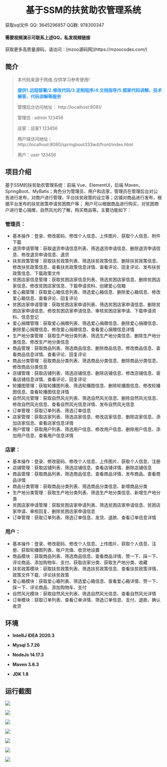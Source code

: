 <p><h1 align="center">基于SSM的扶贫助农管理系统</h1></p>

<p> 获取sql文件 QQ: 3645296857 QQ群: 978300347 </p>
<h4> 需要视频演示可联系上述QQ，私发视频链接 </h4>
<p> 获取更多高质量源码，请访问：[mzoo源码网](https://mzoocodes.com/)</p>

## 简介

> 本代码来源于网络,仅供学习参考使用!
>
> <b style="color: dodgerblue"> 提供1.远程部署/2.修改代码/3.定制程序/4.文档指导/5.框架代码讲解、技术解答、代码讲解等服务 </b>
>
> 管理后台访问地址： http://localhost:8081/
>
> 管理员 : admin 123456
> 
> 店家：店家1 123456
>
> 用户端访问地址：http://localhost:8080/springboot333w4/front/index.html
> 
> 用户：user 123456
>

## 项目介绍
基于SSM的扶贫助农管理系统：前端 Vue、ElementUI，后端 Maven、SpringBoot、MyBatis；角色分为管理员、用户和店家，管理员在管理后台对公告进行发布，对商户进行管理，平台扶贫政策的设立等；店铺对商品进行发布，根据平台发布的扶贫政策申请贫困商户等； 用户可以根据商品进行购买，对贫困商户进行爱心捐赠，自然风光的了解，购买商品等。主要功能如下：

### 管理员：

- 基本操作：登录、修改密码、修改个人信息、上传图片、获取个人信息、附件下载
- 退货申请管理：获取退货申请信息列表、筛选退货申请信息、删除退货申请信息、修改退货申请信息、退货
- 扶贫政策管理：获取扶贫政策列表、筛选扶贫政策信息、删除扶贫政策信息、修改扶贫政策信息、查看扶贫政策信息详情、查看评论、回复评论、发布扶贫政策信息、下载政策文件
- 贫困店家信息管理：获取贫困店家信息列表、筛选贫困店家信息、删除贫困店家信息、修改贫困店家信息、下载申请资料、创建爱心信箱
- 爱心箱管理：获取爱心箱信息列表、筛选爱心箱信息、删除爱心箱信息、修改爱心箱信息、查看评论、回复评论
- 贫困店家申请管理：获取贫困店家申请列表、筛选贫困店家申请信息、删除贫困店家申请信息、修改贫困店家申请信息、审核贫困店家申请、下载申请资料、信息登记
- 爱心捐赠管理：获取爱心捐赠列表、筛选爱心捐赠信息、删除爱心捐赠信息、删除爱心捐赠信息、修改爱心捐赠信息、查看爱心捐赠信息详情
- 生产地分类管理：获取生产地分类列表、筛选生产地分类信息、删除生产地分类信息、修改生产地分类信息
- 商品管理：获取商品列表、筛选商品信息、删除商品信息、修改商品信息、查看商品信息详情、查看评论、回复评论
- 商品分类管理：获取商品分类列表、筛选商品分类信息、删除商品分类信息、修改商品分类信息
- 店铺管理：获取店铺列表、筛选店铺信息、删除店铺信息、修改店铺信息、查看店铺信息详情、查看评论、回复评论
- 轮播图管理：获取轮播图列表、筛选轮播图信息、删除轮播图信息、修改轮播图信息、查看轮播图信息详情
- 自然风光管理：获取自然风光列表、筛选自然风光信息、删除自然风光信息、修改自然风光信息、查看自然风光信息详情、发布自然风光信息
- 订单管理：获取订单列表、筛选订单信息
- 店家管理：获取店家列表、筛选店家信息、修改店家信息、删除店家信息、添加店家信息、查看店家信息详情
- 用户管理：获取用户列表、筛选用户信息、修改用户信息、删除用户信息、添加用户信息、查看用户信息详情

### 店家：

- 基本操作：登录、修改密码、修改个人信息、上传图片、获取个人信息、注册
- 店铺管理：获取店铺列表、筛选店铺信息、查看店铺详情、删除店铺信息
- 商品管理：获取商品列表、筛选商品信息、查看商品详情、发布商品、查看商品详情
- 商品分类管理：获取商品分类列表、筛选商品分类信息、新增商品分类
- 生产地分类管理：获取生产地分类列表、筛选生产地分类信息、新增生产地分类
- 贫困店家申请管理：获取贫困店家申请列表、筛选贫困店家申请信息、贫困店家申请、审核回复、删除贫困店家申请信息
- 订单管理：获取订单列表、筛选订单信息、发货、退款、查看订单信息详情

### 用户：

- 基本操作：登录、修改密码、修改个人信息、上传图片、获取个人信息、注册、获取轮播图列表、账户充值、收货地设置
- 商品模块：获取商品列表、筛选商品信息、查看商品详情、赞一下、踩一下、评论商品、添加购物车、支付、获取店家分类、获取生产地分类、收藏
- 扶贫政策模块：获取扶贫政策列表、筛选扶贫政策信息、查看扶贫政策详情、政策文件下载、评论扶贫政策
- 爱心箱模块：获取爱心箱列表、筛选爱心箱信息、查看爱心箱详情、赞一下、踩一下、评论商品、添加购物车、支付
- 自然风光模块：获取自然风光列表、筛选自然风光信息、查看自然风光详情
- 订单模块：获取订单列表、查看订单详情、筛选订单信息、支付、退款、确认收货

## 环境

- <b>IntelliJ IDEA 2020.3</b>

- <b>Mysql 5.7.26</b>

- <b>NodeJs 14.17.3</b>

- <b>Maven 3.6.3</b>

- <b>JDK 1.8</b>

## 运行截图

![](screenshot/1.png)

![](screenshot/2.png)

![](screenshot/3.png)

![](screenshot/4.png)

![](screenshot/5.png)

![](screenshot/6.png)

![](screenshot/7.png)


